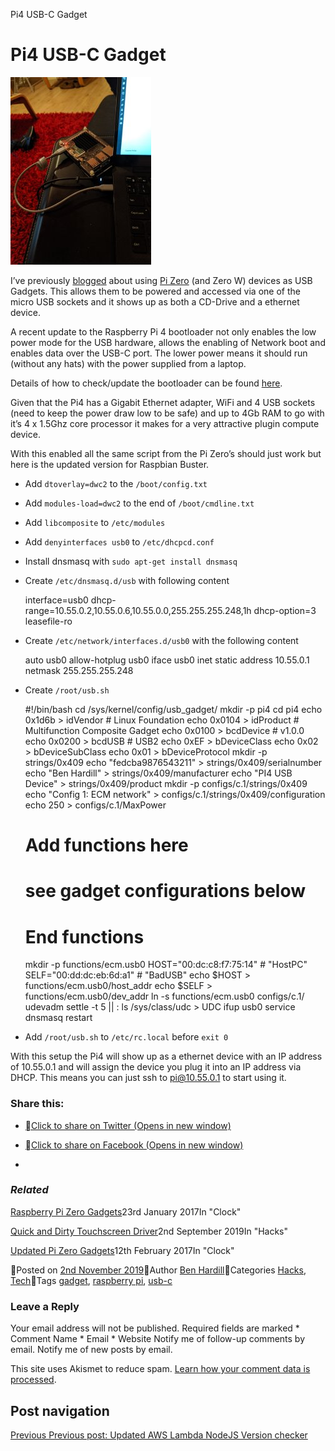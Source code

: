Pi4 USB-C Gadget

# Pi4 USB-C Gadget

[![img_20191102_1804133159653557558420184.jpg](../_resources/f47b3da856502c1e1cee2d7352b15f17.jpg)](https://i0.wp.com/www.hardill.me.uk/wordpress/wp-content/uploads/2019/11/img_20191102_1804133159653557558420184.jpg?ssl=1)

I’ve previously [blogged](https://www.hardill.me.uk/wordpress/2017/01/23/raspberry-pi-zero-gadgets/) about using [Pi Zero](https://www.hardill.me.uk/wordpress/2017/02/12/updated-pi-zero-gadgets/) (and Zero W) devices as USB Gadgets. This allows them to be powered and accessed via one of the micro USB sockets and it shows up as both a CD-Drive and a ethernet device.

A recent update to the Raspberry Pi 4 bootloader not only enables the low power mode for the USB hardware, allows the enabling of Network boot and enables data over the USB-C port. The lower power means it should run (without any hats) with the power supplied from a laptop.

Details of how to check/update the bootloader can be found [here](https://www.raspberrypi.org/documentation/hardware/raspberrypi/booteeprom.md).

Given that the Pi4 has a Gigabit Ethernet adapter, WiFi and 4 USB sockets (need to keep the power draw low to be safe) and up to 4Gb RAM to go with it’s 4 x 1.5Ghz core processor it makes for a very attractive plugin compute device.

With this enabled all the same script from the Pi Zero’s should just work but here is the updated version for Raspbian Buster.

- Add `dtoverlay=dwc2` to the `/boot/config.txt`
- Add `modules-load=dwc2` to the end of `/boot/cmdline.txt`
- Add `libcomposite` to `/etc/modules`
- Add `denyinterfaces usb0` to `/etc/dhcpcd.conf`
- Install dnsmasq with `sudo apt-get install dnsmasq`
- Create `/etc/dnsmasq.d/usb` with following content

	interface=usb0
	dhcp-range=10.55.0.2,10.55.0.6,10.55.0.0,255.255.255.248,1h
	dhcp-option=3
	leasefile-ro

- Create `/etc/network/interfaces.d/usb0` with the following content

	auto usb0
	allow-hotplug usb0
	iface usb0 inet static
	  address 10.55.0.1
	  netmask 255.255.255.248

- Create `/root/usb.sh`

	#!/bin/bash
	cd /sys/kernel/config/usb_gadget/
	mkdir -p pi4
	cd pi4
	echo 0x1d6b > idVendor # Linux Foundation
	echo 0x0104 > idProduct # Multifunction Composite Gadget
	echo 0x0100 > bcdDevice # v1.0.0
	echo 0x0200 > bcdUSB # USB2
	echo 0xEF > bDeviceClass
	echo 0x02 > bDeviceSubClass
	echo 0x01 > bDeviceProtocol
	mkdir -p strings/0x409
	echo "fedcba9876543211" > strings/0x409/serialnumber
	echo "Ben Hardill" > strings/0x409/manufacturer
	echo "PI4 USB Device" > strings/0x409/product
	mkdir -p configs/c.1/strings/0x409
	echo "Config 1: ECM network" > configs/c.1/strings/0x409/configuration
	echo 250 > configs/c.1/MaxPower
	# Add functions here
	# see gadget configurations below
	# End functions
	mkdir -p functions/ecm.usb0
	HOST="00:dc:c8:f7:75:14" # "HostPC"
	SELF="00:dd:dc:eb:6d:a1" # "BadUSB"
	echo $HOST > functions/ecm.usb0/host_addr
	echo $SELF > functions/ecm.usb0/dev_addr
	ln -s functions/ecm.usb0 configs/c.1/
	udevadm settle -t 5 || :
	ls /sys/class/udc > UDC
	ifup usb0
	service dnsmasq restart

- Add `/root/usb.sh` to `/etc/rc.local` before `exit 0`

With this setup the Pi4 will show up as a ethernet device with an IP address of 10.55.0.1 and will assign the device you plug it into an IP address via DHCP. This means you can just ssh to pi@10.55.0.1 to start using it.

### Share this:

- [Click to share on Twitter (Opens in new window)](https://www.hardill.me.uk/wordpress/2019/11/02/pi4-usb-c-gadget/?share=twitter&nb=1)
- [Click to share on Facebook (Opens in new window)](https://www.hardill.me.uk/wordpress/2019/11/02/pi4-usb-c-gadget/?share=facebook&nb=1)

-

### *Related*

[Raspberry Pi Zero Gadgets](https://www.hardill.me.uk/wordpress/2017/01/23/raspberry-pi-zero-gadgets/)23rd January 2017In "Clock"

[Quick and Dirty Touchscreen Driver](https://www.hardill.me.uk/wordpress/2019/09/02/quick-and-dirty-touchscreen-driver/)2nd September 2019In "Hacks"

[Updated Pi Zero Gadgets](https://www.hardill.me.uk/wordpress/2017/02/12/updated-pi-zero-gadgets/)12th February 2017In "Clock"

Posted on [2nd November 2019](https://www.hardill.me.uk/wordpress/2019/11/02/pi4-usb-c-gadget/)Author [Ben Hardill](https://www.hardill.me.uk/wordpress/author/hardillb/)Categories [Hacks](https://www.hardill.me.uk/wordpress/category/hacks/), [Tech](https://www.hardill.me.uk/wordpress/category/tech/)Tags [gadget](https://www.hardill.me.uk/wordpress/tag/gadget/), [raspberry pi](https://www.hardill.me.uk/wordpress/tag/raspberry-pi/), [usb-c](https://www.hardill.me.uk/wordpress/tag/usb-c/)

### Leave a Reply

Your email address will not be published. Required fields are marked *
Comment
Name *
Email *
Website
 Notify me of follow-up comments by email.
 Notify me of new posts by email.

This site uses Akismet to reduce spam. [Learn how your comment data is processed](https://akismet.com/privacy/).

## Post navigation

[Previous  Previous post:  Updated AWS Lambda NodeJS Version checker](https://www.hardill.me.uk/wordpress/2019/10/19/updated-aws-lambda-nodejs-version-checker/)